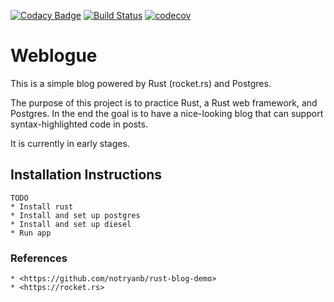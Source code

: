 [![Codacy Badge](https://api.codacy.com/project/badge/Grade/1746e425efb445a5bb0780217b7afa33)](https://app.codacy.com/app/losborne/weblogue?utm_source=github.com&utm_medium=referral&utm_content=losborne/weblogue&utm_campaign=Badge_Grade_Dashboard)
[![Build Status](https://travis-ci.org/0xidation/anti-social-network.svg?branch=master)](https://travis-ci.org/losborne/weblogue) 
[![codecov](https://codecov.io/gh/losborne/weblogue/branch/master/graph/badge.svg)](https://codecov.io/gh/losborne/weblogue)

# Weblogue

This is a simple blog powered by Rust (rocket.rs) and Postgres.

The purpose of this project is to practice Rust, a Rust web framework, and
Postgres. In the end the goal is to have a nice-looking blog that can support
syntax-highlighted code in posts. 

It is currently in early stages.

## Installation Instructions

    TODO
    * Install rust
    * Install and set up postgres
    * Install and set up diesel
    * Run app

### References
    * <https://github.com/notryanb/rust-blog-demo>
    * <https://rocket.rs>
